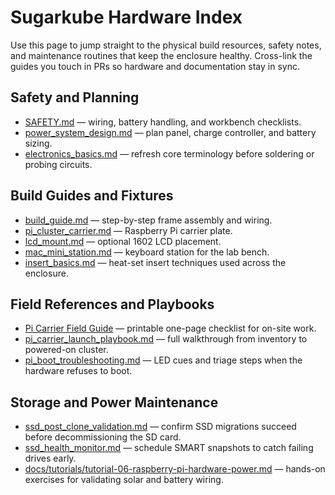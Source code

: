 # Sugarkube Hardware Index

Use this page to jump straight to the physical build resources, safety notes,
and maintenance routines that keep the enclosure healthy. Cross-link the guides
you touch in PRs so hardware and documentation stay in sync.

## Safety and Planning
- [SAFETY.md](../SAFETY.md) — wiring, battery handling, and workbench checklists.
- [power_system_design.md](../power_system_design.md) — plan panel, charge controller,
  and battery sizing.
- [electronics_basics.md](../electronics_basics.md) — refresh core terminology before
  soldering or probing circuits.

## Build Guides and Fixtures
- [build_guide.md](../build_guide.md) — step-by-step frame assembly and wiring.
- [pi_cluster_carrier.md](../pi_cluster_carrier.md) — Raspberry Pi carrier plate.
- [lcd_mount.md](../lcd_mount.md) — optional 1602 LCD placement.
- [mac_mini_station.md](../mac_mini_station.md) — keyboard station for the lab bench.
- [insert_basics.md](../insert_basics.md) — heat-set insert techniques used across
  the enclosure.

## Field References and Playbooks
- [Pi Carrier Field Guide](../pi_carrier_field_guide.md) — printable one-page
  checklist for on-site work.
- [pi_carrier_launch_playbook.md](../pi_carrier_launch_playbook.md) — full
  walkthrough from inventory to powered-on cluster.
- [pi_boot_troubleshooting.md](../pi_boot_troubleshooting.md) — LED cues and
  triage steps when the hardware refuses to boot.

## Storage and Power Maintenance
- [ssd_post_clone_validation.md](../ssd_post_clone_validation.md) — confirm SSD
  migrations succeed before decommissioning the SD card.
- [ssd_health_monitor.md](../ssd_health_monitor.md) — schedule SMART snapshots to
  catch failing drives early.
- [docs/tutorials/tutorial-06-raspberry-pi-hardware-power.md](../tutorials/tutorial-06-raspberry-pi-hardware-power.md)
  — hands-on exercises for validating solar and battery wiring.
